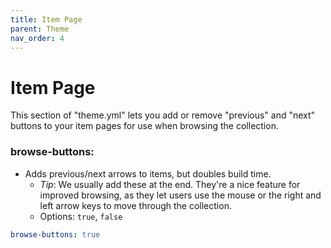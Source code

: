 ```yaml
---
title: Item Page
parent: Theme
nav_order: 4
---
```


# Item Page 

This section of "theme.yml" lets you add or remove "previous" and "next" buttons to your item pages for use when browsing the collection.

### browse-buttons: 
- Adds previous/next arrows to items, but doubles build time. 
	- *Tip*: We usually add these at the end. They're a nice feature for improved browsing, as they let users use the mouse or the right and left arrow keys to move through the collection. 
	- Options: `true`, `false`
```yaml
browse-buttons: true
```